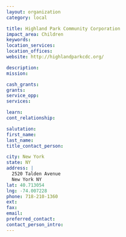 ```yaml
---
layout: organization
category: local

title: Highland Park Community Corporation
impact_area: Children
keywords: 
location_services: 
location_offices: 
website: http://highlandparkcdc.org/

description: 
mission: 

cash_grants: 
grants: 
service_opp: 
services: 

learn: 
cont_relationship: 

salutation: 
first_name: 
last_name: 
title_contact_person: 

city: New York
state: NY
address: |
  2520 Talden Avenue  
  New York NY 
lat: 40.713054
lng: -74.007228
phone: 718-210-1360
ext: 
fax: 
email: 
preferred_contact: 
contact_person_intro: 
---
```

